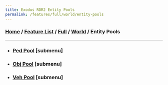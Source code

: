 ```yaml
---
title: Exodus RDR2 Entity Pools
permalink: /features/full/world/entity-pools
---
```

### [Home](/) / [Feature List](/features) / [Full](/features/full) / [World](/features/full/world) / Entity Pools
---
- ### [Ped Pool](entity-pools/ped-pool) [submenu]
- ### [Obj Pool](entity-pools/obj-pool) [submenu]
- ### [Veh Pool](entity-pools/veh-pool) [submenu]
